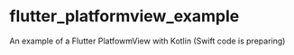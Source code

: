 # flutter_platformview_example
An example of a Flutter PlatfowmView with Kotlin (Swift code is preparing)
